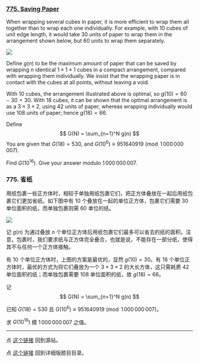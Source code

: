 ### [775. Saving Paper](https://projecteuler.net/problem=775)

When wrapping several cubes in paper, it is more efficient to wrap them all together than to wrap each one individually. For example, with 10 cubes of unit edge length, it would take 30 units of paper to wrap them in the arrangement shown below, but 60 units to wrap them separately.

![](https://pe.xiaoyaowudi.com/project/images/p775_wrapping_cubes.png)


Define $g(n)$ to be the maximum amount of paper that can be saved by wrapping $n$ identical $1\times 1\times 1$ cubes in a compact arrangement, compared with wrapping them individually. We insist that the wrapping paper is in contact with the cubes at all points, without leaving a void.

With 10 cubes, the arrangement illustrated above is optimal, so $g(10)=60-30=30$. With 18 cubes, it can be shown that the optimal arrangement is as a $3\times 3\times 2$, using 42 units of paper, whereas wrapping individually would use 108 units of paper; hence $g(18) = 66$.

Define
$$
G(N) = \sum_{n=1}^N g(n)
$$
You are given that $G(18) = 530$, and $G(10^6) \equiv 951640919 \pmod {1\,000\,000\,007}$.

Find $G(10^{16})$. Give your answer modulo $1\,000\,000\,007$.

### 775. 省纸

用纸包裹一些正方体时，相较于单独用纸包裹它们，把正方体叠放在一起后用纸包裹它们更加省纸。如下图中有 10 个叠放在一起的单位正方体，包裹它们需要 30 单位面积的纸，而单独包裹则需 60 单位的纸。

![](https://pe.xiaoyaowudi.com/project/images/p775_wrapping_cubes.png)

记 $g(n)$ 为通过叠放 $n$ 个单位正方体后用纸包裹它们最多可以省去的纸的面积。注意，包裹时，我们要求纸与正方体完全叠合，也就是说，不能存在一部分纸，使得其不与任何一个正方体接触。

有 10 个单位正方体时，上图的方案是最优的，显然 $g(10) = 30$。有 18 个单位正方体时，最优的方式为将它们叠放为一个 $3\times 3\times 2$ 的大长方体，这只需耗费 42 单位面积的纸；而单独包裹需要 108 单位面积的纸，故 $g(18) = 66$。

记
$$
G(N) = \sum_{n=1}^N g(n)
$$

已知 $G(18) = 530$ 且 $G(10^6) \equiv 951640919 \pmod {1\,000\,000\,007}$。

求 $G(10^{16})$ 模 $1\,000\,000\,007$ 之值。

---

点 [这个链接](https://fsy-juruo.github.io/pe-chinese-translation/) 回到源站。

点 [这个链接](https://fsy-juruo.github.io/pe-chinese-translation/detailed_content_archives.html) 回到详细版题目目录。